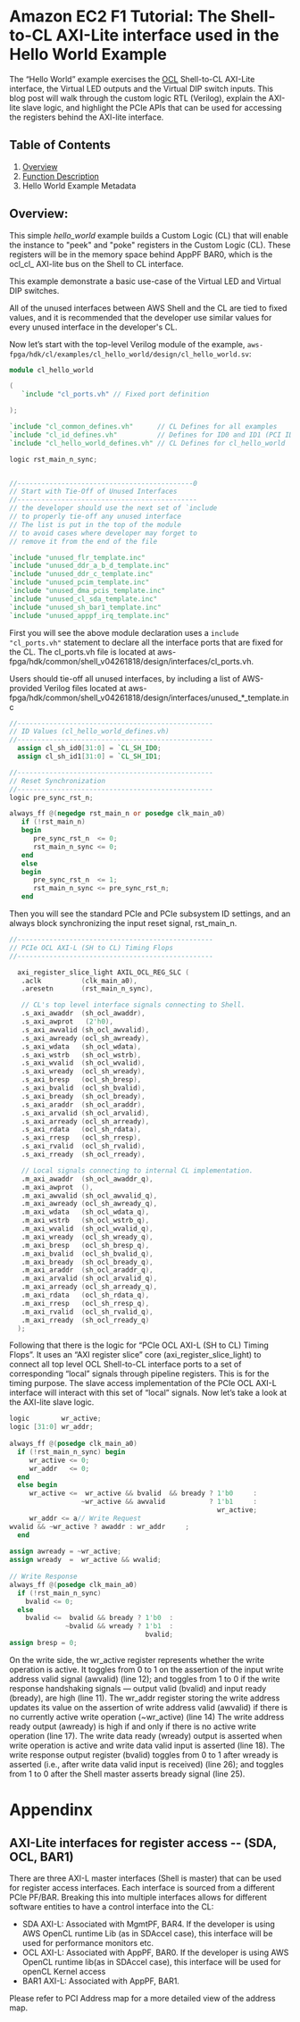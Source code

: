 # Amazon EC2 F1 Tutorial: The Shell-to-CL AXI-Lite interface used in the Hello World Example

The “Hello World” example exercises the [OCL](#ocl) Shell-to-CL AXI-Lite interface, the Virtual LED outputs and the Virtual DIP switch inputs. This blog post will walk through the custom logic RTL (Verilog), explain the AXI-lite slave logic, and highlight the PCIe APIs that can be used for accessing the registers behind the AXI-lite interface.


## Table of Contents

1. [Overview](#overview)
2. [Function Description](#functional)
3. Hello World Example Metadata

<a name="overview"></a>
## Overview:

This simple *hello_world* example builds a Custom Logic (CL) that will enable the instance to "peek" and "poke" registers in the Custom Logic (CL).
These registers will be in the memory space behind AppPF BAR0, which is the ocl\_cl\_ AXI-lite bus on the Shell to CL interface.

This example demonstrate a basic use-case of the Virtual LED and Virtual DIP switches.

All of the unused interfaces between AWS Shell and the CL are tied to fixed values, and it is recommended that the developer use similar values for every unused interface in the developer's CL.


Now let’s start with the top-level Verilog module of the example, `aws-fpga/hdk/cl/examples/cl_hello_world/design/cl_hello_world.sv`:

```verilog
module cl_hello_world 

(
   `include "cl_ports.vh" // Fixed port definition

);

`include "cl_common_defines.vh"      // CL Defines for all examples
`include "cl_id_defines.vh"          // Defines for ID0 and ID1 (PCI ID's)
`include "cl_hello_world_defines.vh" // CL Defines for cl_hello_world

logic rst_main_n_sync;


//--------------------------------------------0
// Start with Tie-Off of Unused Interfaces
//---------------------------------------------
// the developer should use the next set of `include
// to properly tie-off any unused interface
// The list is put in the top of the module
// to avoid cases where developer may forget to
// remove it from the end of the file

`include "unused_flr_template.inc"
`include "unused_ddr_a_b_d_template.inc"
`include "unused_ddr_c_template.inc"
`include "unused_pcim_template.inc"
`include "unused_dma_pcis_template.inc"
`include "unused_cl_sda_template.inc"
`include "unused_sh_bar1_template.inc"
`include "unused_apppf_irq_template.inc"
```

First you will see the above module declaration uses a `include "cl_ports.vh"` statement to declare all the interface ports that are fixed for the CL. The cl_ports.vh file is located at
aws-fpga/hdk/common/shell_v04261818/design/interfaces/cl_ports.vh.

Users should tie-off all unused interfaces, by including a list of AWS-provided Verilog files located at
aws-fpga/hdk/common/shell_v04261818/design/interfaces/unused_*_template.inc

```verilog
//-------------------------------------------------
// ID Values (cl_hello_world_defines.vh)
//-------------------------------------------------
  assign cl_sh_id0[31:0] = `CL_SH_ID0;
  assign cl_sh_id1[31:0] = `CL_SH_ID1;

//-------------------------------------------------
// Reset Synchronization
//-------------------------------------------------
logic pre_sync_rst_n;

always_ff @(negedge rst_main_n or posedge clk_main_a0)
   if (!rst_main_n)
   begin
      pre_sync_rst_n  <= 0;
      rst_main_n_sync <= 0;
   end
   else
   begin
      pre_sync_rst_n  <= 1;
      rst_main_n_sync <= pre_sync_rst_n;
   end
```

Then you will see the standard PCIe and PCIe subsystem ID settings, and an always block synchronizing the input reset signal, rst_main_n.

```verilog
//-------------------------------------------------
// PCIe OCL AXI-L (SH to CL) Timing Flops
//-------------------------------------------------

  axi_register_slice_light AXIL_OCL_REG_SLC (
   .aclk          (clk_main_a0),
   .aresetn       (rst_main_n_sync),

   // CL's top level interface signals connecting to Shell.
   .s_axi_awaddr  (sh_ocl_awaddr),
   .s_axi_awprot   (2'h0),
   .s_axi_awvalid (sh_ocl_awvalid),
   .s_axi_awready (ocl_sh_awready),
   .s_axi_wdata   (sh_ocl_wdata),
   .s_axi_wstrb   (sh_ocl_wstrb),
   .s_axi_wvalid  (sh_ocl_wvalid),
   .s_axi_wready  (ocl_sh_wready),
   .s_axi_bresp   (ocl_sh_bresp),
   .s_axi_bvalid  (ocl_sh_bvalid),
   .s_axi_bready  (sh_ocl_bready),
   .s_axi_araddr  (sh_ocl_araddr),
   .s_axi_arvalid (sh_ocl_arvalid),
   .s_axi_arready (ocl_sh_arready),
   .s_axi_rdata   (ocl_sh_rdata),
   .s_axi_rresp   (ocl_sh_rresp),
   .s_axi_rvalid  (ocl_sh_rvalid),
   .s_axi_rready  (sh_ocl_rready),

   // Local signals connecting to internal CL implementation.
   .m_axi_awaddr  (sh_ocl_awaddr_q),
   .m_axi_awprot  (),
   .m_axi_awvalid (sh_ocl_awvalid_q),
   .m_axi_awready (ocl_sh_awready_q),
   .m_axi_wdata   (sh_ocl_wdata_q),
   .m_axi_wstrb   (sh_ocl_wstrb_q),
   .m_axi_wvalid  (sh_ocl_wvalid_q),
   .m_axi_wready  (ocl_sh_wready_q),
   .m_axi_bresp   (ocl_sh_bresp_q),
   .m_axi_bvalid  (ocl_sh_bvalid_q),
   .m_axi_bready  (sh_ocl_bready_q),
   .m_axi_araddr  (sh_ocl_araddr_q),
   .m_axi_arvalid (sh_ocl_arvalid_q),
   .m_axi_arready (ocl_sh_arready_q),
   .m_axi_rdata   (ocl_sh_rdata_q),
   .m_axi_rresp   (ocl_sh_rresp_q),
   .m_axi_rvalid  (ocl_sh_rvalid_q),
   .m_axi_rready  (sh_ocl_rready_q)
  );


```


Following that there is the logic for “PCIe OCL AXI-L (SH to CL) Timing Flops”. It uses an “AXI register slice” core (axi_register_slice_light) to connect all top level OCL Shell-to-CL interface ports to a set of corresponding “local” signals through pipeline registers. This is for the timing purpose. The slave access implementation of the PCIe OCL AXI-L interface will interact with this set of “local” signals. Now let’s take a look at the AXI-lite slave logic.

```verilog
logic        wr_active;
logic [31:0] wr_addr;
 
always_ff @(posedge clk_main_a0)
  if (!rst_main_n_sync) begin
     wr_active <= 0;
     wr_addr   <= 0;
  end
  else begin
     wr_active <=  wr_active && bvalid  && bready ? 1'b0     :
                  ~wr_active && awvalid           ? 1'b1     :
                                                    wr_active;
     wr_addr <= a// Write Request
wvalid && ~wr_active ? awaddr : wr_addr     ;
  end
 
assign awready = ~wr_active;
assign wready  =  wr_active && wvalid;
 
// Write Response
always_ff @(posedge clk_main_a0)
  if (!rst_main_n_sync) 
    bvalid <= 0;
  else
    bvalid <=  bvalid && bready ? 1'b0  : 
              ~bvalid && wready ? 1'b1  :
                                  bvalid;
assign bresp = 0;
```


On the write side, the wr_active register represents whether the write operation is active. It toggles from 0 to 1 on the assertion of the input write address valid signal (awvalid) (line 12); and toggles from 1 to 0 if the write response handshaking signals — output valid (bvalid) and input ready (bready), are high (line 11).
The wr_addr register storing the write address updates its value on the assertion of write address valid (awvalid) if there is no currently active write operation (~wr_active) (line 14)
The write address ready output (awready) is high if and only if there is no active write operation (line 17).
The write data ready (wready) output is asserted when write operation is active and write data valid input is asserted (line 18).
The write response output register (bvalid) toggles from 0 to 1 after wready is asserted (i.e., after write data valid input is received) (line 26); and toggles from 1 to 0 after the Shell master asserts bready signal (line 25).


# Appendinx

## AXI-Lite interfaces for register access -- (SDA, OCL, BAR1)

There are three AXI-L master interfaces (Shell is master) that can be used for register access interfaces. Each interface is sourced from a different PCIe PF/BAR. Breaking this into multiple interfaces allows for different software entities to have a control interface into the CL:

* SDA AXI-L: Associated with MgmtPF, BAR4. If the developer is using AWS OpenCL runtime Lib (as in SDAccel case), this interface will be used for performance monitors etc.
* OCL AXI-L: Associated with AppPF, BAR0. If the developer is using AWS OpenCL runtime lib(as in SDAccel case), this interface will be used for openCL Kernel access
* BAR1 AXI-L: Associated with AppPF, BAR1.

Please refer to PCI Address map for a more detailed view of the address map.